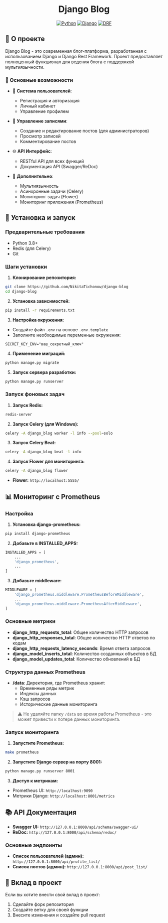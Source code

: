 <div align="center">

# Django Blog

[![Python](https://img.shields.io/badge/Python-3.8%2B-blue)](https://www.python.org/)
[![Django](https://img.shields.io/badge/Django-4.0%2B-green)](https://www.djangoproject.com/)
[![DRF](https://img.shields.io/badge/DRF-3.12%2B-red)](https://www.django-rest-framework.org/)

</div>

## 📝 О проекте

Django Blog - это современная блог-платформа, разработанная с использованием Django и Django Rest Framework. Проект предоставляет полноценный функционал для ведения блога с поддержкой мультиязычности.

### 🔑 Основные возможности

- 👤 **Система пользователей**:
  - Регистрация и авторизация
  - Личный кабинет
  - Управление профилем

- 📝 **Управление записями**:
  - Создание и редактирование постов (для администраторов)
  - Просмотр записей
  - Комментирование постов

- 🌐 **API Интерфейс**:
  - RESTful API для всех функций
  - Документация API (Swagger/ReDoc)

- 🔄 **Дополнительно**:
  - Мультиязычность
  - Асинхронные задачи (Celery)
  - Мониторинг задач (Flower)
  - Мониторинг приложения (Prometheus)

## 🚀 Установка и запуск

### Предварительные требования

- Python 3.8+
- Redis (для Celery)
- Git

### Шаги установки

1. **Клонирование репозитория:**
```bash
git clone https://github.com/NikitaTichonow/django-blog
cd django-blog
```

2. **Установка зависимостей:**
```bash
pip install -r requirements.txt
```

3. **Настройка окружения:**
- Создайте файл `.env` на основе `.env.template`
- Заполните необходимые переменные окружения:
```env
SECRET_KEY_ENV="ваш_секретный_ключ"
```

4. **Применение миграций:**
```bash
python manage.py migrate
```

5. **Запуск сервера разработки:**
```bash
python manage.py runserver
```

### Запуск фоновых задач

1. **Запуск Redis:**
```bash
redis-server
```

2. **Запуск Celery (для Windows):**
```bash
celery -A django_blog worker -l info --pool=solo
```

3. **Запуск Celery Beat:**
```bash
celery -A django_blog beat -l info
```

4. **Запуск Flower для мониторинга:**
```bash
celery -A django_blog flower
```
- **Flower:** `http://localhost:5555/`

## 📊 Мониторинг с Prometheus

### Настройка

1. **Установка django-prometheus:**
```bash
pip install django-prometheus
```

2. **Добавьте в INSTALLED_APPS:**
```python
INSTALLED_APPS = [
    ...
    'django_prometheus',
    ...
]
```

3. **Добавьте middleware:**
```python
MIDDLEWARE = [
    'django_prometheus.middleware.PrometheusBeforeMiddleware',
    ...
    'django_prometheus.middleware.PrometheusAfterMiddleware',
]
```

### Основные метрики

- **django_http_requests_total**: Общее количество HTTP запросов
- **django_http_responses_total**: Общее количество HTTP ответов по кодам
- **django_http_requests_latency_seconds**: Время ответа запросов
- **django_model_inserts_total**: Количество созданных объектов в БД
- **django_model_updates_total**: Количество обновлений в БД

### Структура данных Prometheus

- **/data**: Директория, где Prometheus хранит:
  - Временные ряды метрик
  - Индексы данных
  - Кэш запросов
  - Исторические данные мониторинга

> ⚠️ Не удаляйте папку `/data` во время работы Prometheus - это может привести к потере данных мониторинга.

### Запуск мониторинга

1. **Запустите Prometheus:**
```bash
make prometheus
```

2. **Запустите Django сервер на порту 8001:**
```bash
python manage.py runserver 8001
```

3. **Доступ к метрикам:**
- Prometheus UI: `http://localhost:9090`
- Метрики Django: `http://localhost:8001/metrics`

## 📚 API Документация

- **Swagger UI:** `http://127.0.0.1:8000/api/schema/swagger-ui/`
- **ReDoc:** `http://127.0.0.1:8000/api/schema/redoc/`

### Основные эндпоинты

- **Список пользователей (админ):** `http://127.0.0.1:8000/api/profile_list/`
- **Список постов (админ):** `http://127.0.0.1:8000/api/post_list/`

## 🤝 Вклад в проект

Если вы хотите внести свой вклад в проект:

1. Сделайте форк репозитория
2. Создайте ветку для своей функции
3. Внесите изменения и создайте pull request


